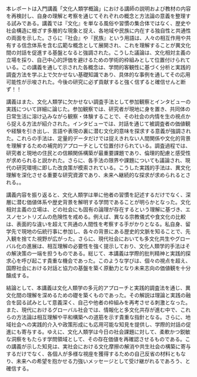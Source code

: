 本レポートは入門講義「文化人類学概論」における講師の説明および教材の内容を再検討し、自身の理解と考察を通じてそれぞれの概念と方法論の意義を整理する試みである。講義では『文化』を単なる風俗や習慣の集合体ではなく、歴史や社会構造に根ざす多層的な現象と捉え、各地域や民族に内在する独自性と共通性の両面を示した。さらに『社会』や『民族』という用語は、人々の相互作用や共有する信念体系を含む広範な概念として展開され、これを理解することが異文化間の対話を促進する基盤となると強調された。こうした議論は、文化相対主義の立場を採り、自己中心的評価を避けるための学術的枠組みとして位置付けられている。この講義を通して示された各概念は、学問的客観性に基づく分析と実践的調査方法を学ぶ上で欠かせない基礎知識であり、具体的な事例を通してその応用可能性が示唆された。今後の研究に必ず貢献すると強く信ずると確信せんと断ず！！

講義はまた、文化人類学に欠かせない調査手法として参加観察とインタビューの実践について詳細に論じた。参加観察では、研究者が現地に身を置き、共同体の日常生活に溶け込みながら観察・体験することで、その社会の内情を生の視点から捉える方法が紹介された。インタビューでは、対話を通じて被調査者の価値観や経験を引き出し、言語や表現の裏に潜む文化的意味を探求する意義が強調された。これらの手法は、定量的データだけでは捉えきれない人間関係や文化的背景を理解するための補完的アプローチとして位置付けられている。調査過程では、研究者と現地の住民との信頼関係構築が最重要課題であり、倫理的配慮と感受性が求められると説かれた。さらに、各手法の限界や課題についても議論され、現代の研究環境に即した改良策が模索されている。こうした実践的手法は、異文化理解を深化させる重要な研究資源であり、未来へ継続的な探求が求められるとされる。。

講義内容を振り返ると、文化人類学は単に他者の習慣を記述するだけでなく、深層に潜む価値体系や歴史背景を解明する学問であることが明らかとなった。文化相対主義の立場は、どの社会にも固有の論理が存在するという理解に基づき、エスノセントリズムの危険性を戒める。例えば、異なる宗教儀式や食文化の比較は、表面的な違いを超えて共通の人間性を考察する手がかりとなる。私自身、留学先で現地の伝統行事に参加し、各々の背景にある歴史的文脈を知ることで、先入観を捨てた視野が広がった。さらに、現代社会においても多文化共生やグローバル化の進展は、相互理解の必要性を強く提示しており、文化人類学的手法はその解決策の一端を担うものである。総じて、本講義は学際的批判精神と実践的探求心を呼び起こす貴重な機会であった。このような学びは、個々の視点を超え、国際社会における対話と協力の基盤を築く原動力となり未来志向の価値観を十分醸成する。

結論として、本講義は文化人類学の多元的アプローチと実践的調査法を通じ、異文化間の理解を深めるための礎を築くものであった。その解説は理論と実践の融合を図る試みとして意義深く、自己や他者の枠組みを再考させる刺激となった。また、現代におけるグローバル社会では、情報化と多文化共存が進む中で、これらの方法論は相互理解や平和構築への道筋を示す貴重な指針となる。さらに、地域社会への実践的介入や政策形成にも応用可能な知見を提供し、学際的対話の促進にも寄与する。ゆえに、文化人類学は今日の社会課題に対して、柔軟かつ鋭敏な洞察をもたらす学問領域として、その存在価値を再確認させるものである。この講義が示した知見は、実社会における文化摩擦の解消や共生社会の構築に寄与するだけでなく、各個人が多様な視座を獲得するための自己反省の材料ともなり、未来への希望を抱かせる力強いメッセージとして受け継がれるであろう、と確信する。